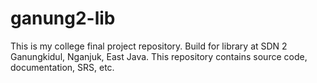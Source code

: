 # ganung2-lib
This is my college final project repository. Build for library at SDN 2 Ganungkidul, Nganjuk, East Java. This repository contains source code, documentation, SRS, etc.
